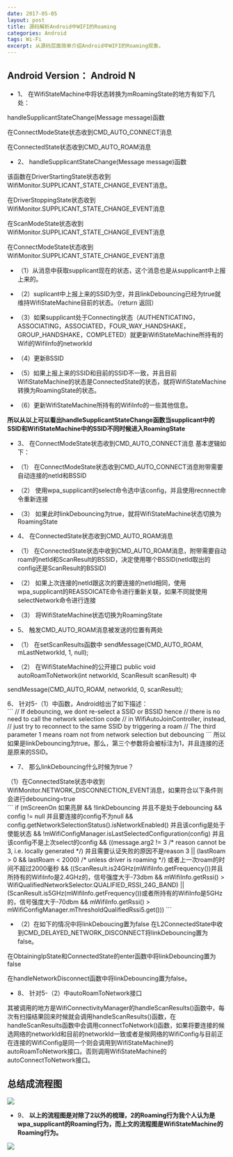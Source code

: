 ```yaml
---
date: 2017-05-05
layout: post
title: 源码解析Android中WIFI的Roaming
categories: Android
tags: Wi-Fi
excerpt: 从源码层面简单介绍Android中WIFI的Roaming现象。
---
```


## **Android Version： Android N**

* 1、 在WifiStateMachine中将状态转换为mRoamingState的地方有如下几处：

handleSupplicantStateChange(Message message)函数

在ConnectModeState状态收到CMD_AUTO_CONNECT消息

在ConnectedState状态收到CMD_AUTO_ROAM消息


* 2、 handleSupplicantStateChange(Message message)函数

该函数在DriverStartingState状态收到WifiMonitor.SUPPLICANT_STATE_CHANGE_EVENT消息。

在DriverStoppingState状态收到WifiMonitor.SUPPLICANT_STATE_CHANGE_EVENT消息

在ScanModeState状态收到WifiMonitor.SUPPLICANT_STATE_CHANGE_EVENT消息

在ConnectModeState状态收到WifiMonitor.SUPPLICANT_STATE_CHANGE_EVENT消息

* （1）从消息中获取supplicant现在的状态，这个消息也是从supplicant中上报上来的。

* （2）suplicant中上报上来的SSID为空，并且linkDebouncing已经为true就维持WifiStateMachine目前的状态。（return 返回）

* （3）如果supplicant处于Connecting状态（AUTHENTICATING，ASSOCIATING，ASSOCIATED，FOUR_WAY_HANDSHAKE，GROUP_HANDSHAKE，COMPLETED）就更新WifiStateMachine所持有的Wifi的WifiInfo的networkId

* （4）更新BSSID

* （5）如果上报上来的SSID和目前的SSID不一致，并且目前WifiStateMachine的状态是ConnectedState的状态，就将WifiStateMachine转换为RoamingState的状态。

* （6）更新WifiStateMachine所持有的WifiInfo的一些其他信息。

**所以从以上可以看出handleSupplicantStateChange函数当supplicant中的SSID和WifiStateMachine中的SSID不同时候进入RoamingState**


* 3、 在ConnectModeState状态收到CMD_AUTO_CONNECT消息
基本逻辑如下：
* （1） 在ConnectModeState状态收到CMD_AUTO_CONNECT消息附带需要自动连接的netId和BSSID

* （2） 使用wpa_supplicant的select命令选中该config，并且使用recnnect命令重新连接

* （3） 如果此时linkDebouncing为true，就将WifiStateMachine状态切换为RoamingState

* 4、 在ConnectedState状态收到CMD_AUTO_ROAM消息

* （1）  在ConnectedState状态中收到CMD_AUTO_ROAM消息，附带需要自动roam的netId和ScanResult的BSSID，决定使用哪个BSSID(netId取出的config还是ScanResult的BSSID)

* （2） 如果上次连接的netId跟这次的要连接的netId相同，使用wpa_supplicant的REASSOICATE命令进行重新关联，如果不同就使用selectNetwork命令进行连接

* （3） 将WifiStateMachine状态切换为RoamingState

* 5、 触发CMD_AUTO_ROAM消息被发送的位置有两处

* （1） 在setScanResults函数中
sendMessage(CMD_AUTO_ROAM, mLastNetworkId, 1, null);

* （2） 在WifiStateMachine的公开接口
public void autoRoamToNetwork(int networkId, ScanResult scanResult)
中

sendMessage(CMD_AUTO_ROAM, networkId, 0, scanResult);


<div>6、 针对5-（1）中函数，Android给出了如下描述：</div>
```
// If debouncing, we dont re-select a SSID or BSSID hence
// there is no need to call the network selection code
// in WifiAutoJoinController, instead,
// just try to reconnect to the same SSID by triggering a roam
// The third parameter 1 means roam not from network selection but debouncing
```
所以如果是linkDebouncing为true。那么，第三个参数将会被标注为1，并且连接的还是原来的SSID。

* 7、 那么linkDebouncing什么时候为true？

<div> （1）在ConnectedState状态中收到WifiMonitor.NETWORK_DISCONNECTION_EVENT消息，如果符合以下条件则会进行debouncing=true</div>
```
if (mScreenOn 如果亮屏
&& !linkDebouncing 并且不是处于debouncing
&& config != null 并且要连接的config不为null
&& config.getNetworkSelectionStatus().isNetworkEnabled() 并且该config是处于使能状态
&& !mWifiConfigManager.isLastSelectedConfiguration(config) 并且该config不是上次select的config
&& ((message.arg2 != 3 /* reason cannot be 3, i.e. locally generated */) 并且需要认证失败的原因不是reason 3
|| (lastRoam > 0 && lastRoam < 2000) /* unless driver is roaming */) 或者上一次roam的时间不超过2000毫秒
&& ((ScanResult.is24GHz(mWifiInfo.getFrequency())并且所持有的WifiInfo是2.4GHz的，信号强度大于-73dbm
&& mWifiInfo.getRssi() >
WifiQualifiedNetworkSelector.QUALIFIED_RSSI_24G_BAND)
|| (ScanResult.is5GHz(mWifiInfo.getFrequency())或者所持有的WifiInfo是5GHz的，信号强度大于-70dbm
&& mWifiInfo.getRssi() >
mWifiConfigManager.mThresholdQualifiedRssi5.get()))
```

* （2）在如下的情况中将linkDeboucing置为false
在L2ConnectedState中收到CMD_DELAYED_NETWORK_DISCONNECT将linkDebouncing置为false。

在ObtainingIpState和ConnectedState的enter函数中将linkDebouncing置为false

在handleNetworkDisconnect函数中将linkDebouncing置为false。

* 8、 针对5-（2）中autoRoamToNetwork接口

其被调用的地方是WifiConnectivityManager的handleScanResults()函数中，每次有扫描结果回来时候就会调用handleScanResults()函数，在handleScanResults函数中会调用connectToNetwork()函数，如果将要连接的候选网络的networkId和目前的networkId一致或者是候网络的WifiConfig与目前正在连接的WifiConfig是同一个则会调用到WifiStateMachine的autoRoamToNetwork接口。否则调用WifiStateMachine的autoConnectToNetwork接口。

## **总结成流程图**
![](/blog/assets/wifi/wifi-roaming.jpg)

* 9、	**以上的流程图是对除了2以外的梳理，2的Roaming行为我个人认为是wpa_supplicant的Roaming行为，而上文的流程图是WifiStateMachine的Roaming行为。**

![](/blog/assets/wifi/wifi-roaming-1.jpg)

